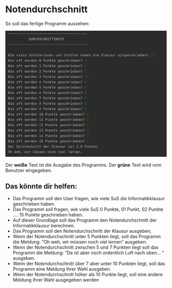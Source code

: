 # Notendurchschnitt

So soll das fertige Programm aussehen:

![image](0203-screenshot.png)

Der **weiße** Text ist die Ausgabe des Programms. Der **grüne** Text wird vom Benutzer eingegeben.


## Das könnte dir helfen:

* Das Programm soll den User fragen, wie viele SuS die Informatikklausur geschrieben haben.
* Das Programm soll fragen, wie viele SuS 0 Punkte, 01 Punkt, 02 Punkte .... 15 Punkte geschrieben haben.
* Auf dieser Grundlage soll das Programm den Notendurchschnitt der Informatikklausur berechnen.
* Das Programm soll den Notendurchschnitt der Klausur ausgeben,
* Wenn der Notendurchschnitt unter 5 Punkten liegt, soll das Programm die Meldung: “Oh weh, wir müssen noch viel lernen” ausgeben.
* Wenn der Notendurchschnitt zwischen 5 und 7 Punkten liegt soll das Programm die Meldung: “Da ist aber noch ordentlich Luft nach oben... ” ausgeben.
* Wenn der Notendurchschnitt über 7 aber unter 10 Punkten liegt, soll das Programm eine Meldung Ihrer Wahl ausgeben.
* Wenn der Notendurchschnitt höher als 10 Punkte liegt, soll eine andere Meldung Ihrer Wahl ausgegeben werden